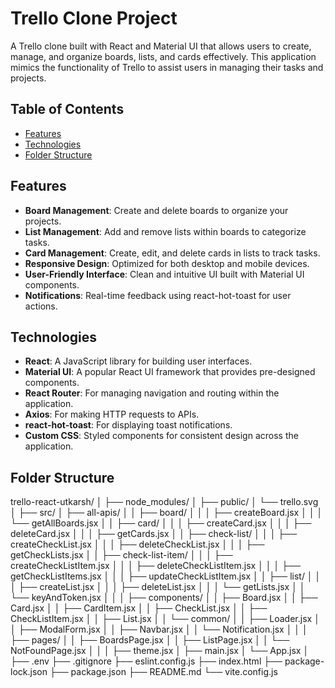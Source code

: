 # Trello Clone Project

A Trello clone built with React and Material UI that allows users to create, manage, and organize boards, lists, and cards effectively. This application mimics the functionality of Trello to assist users in managing their tasks and projects.

## Table of Contents
- [Features](#features)
- [Technologies](#technologies)
- [Folder Structure](#folder-structure)

## Features
- **Board Management**: Create and delete boards to organize your projects.
- **List Management**: Add and remove lists within boards to categorize tasks.
- **Card Management**: Create, edit, and delete cards in lists to track tasks.
- **Responsive Design**: Optimized for both desktop and mobile devices.
- **User-Friendly Interface**: Clean and intuitive UI built with Material UI components.
- **Notifications**: Real-time feedback using react-hot-toast for user actions.

## Technologies
- **React**: A JavaScript library for building user interfaces.
- **Material UI**: A popular React UI framework that provides pre-designed components.
- **React Router**: For managing navigation and routing within the application.
- **Axios**: For making HTTP requests to APIs.
- **react-hot-toast**: For displaying toast notifications.
- **Custom CSS**: Styled components for consistent design across the application.

## Folder Structure

trello-react-utkarsh/
│
├── node_modules/
│
├── public/
│   └── trello.svg
│
├── src/
│   ├── all-apis/
│   │   ├── board/
│   │   │   ├── createBoard.jsx
│   │   │   └── getAllBoards.jsx
│   │   ├── card/
│   │   │   ├── createCard.jsx
│   │   │   ├── deleteCard.jsx
│   │   │   ├── getCards.jsx
│   │   ├── check-list/
│   │   │   ├── createCheckList.jsx
│   │   │   ├── deleteCheckList.jsx
│   │   │   ├── getCheckLists.jsx
│   │   ├── check-list-item/
│   │   │   ├── createCheckListItem.jsx
│   │   │   ├── deleteCheckListItem.jsx
│   │   │   ├── getCheckListItems.jsx
│   │   │   ├── updateCheckListItem.jsx
│   │   ├── list/
│   │   │    ├── createList.jsx
│   │   │    ├── deleteList.jsx
│   │   │    └── getLists.jsx
│   │   └── keyAndToken.jsx
│   │
│   ├── components/
│   │   ├── Board.jsx
│   │   ├── Card.jsx
│   │   ├── CardItem.jsx
│   │   ├── CheckList.jsx
│   │   ├── CheckListItem.jsx
│   │   ├── List.jsx
│   │   └── common/
│   │       ├── Loader.jsx
│   │       ├── ModalForm.jsx
│   │       ├── Navbar.jsx
│   │       └── Notification.jsx
│   │
│   ├── pages/
│   │   ├── BoardsPage.jsx
│   │   ├── ListPage.jsx
│   │   └── NotFoundPage.jsx
│   │
│   ├── theme.jsx
│   ├── main.jsx
│   └── App.jsx
│
├── .env
├── .gitignore
├── eslint.config.js
├── index.html
├── package-lock.json
├── package.json
├── README.md
└── vite.config.js
